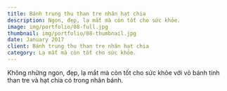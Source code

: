 ```yaml
---
title: Bánh trung thu than tre nhân hạt chia
description: Ngon, đẹp, lạ mắt mà còn tốt cho sức khỏe.
image: img/portfolio/08-full.jpg
thumbnail: img/portfolio/08-thumbnail.jpg
date: January 2017
client: Bánh trung thu than tre nhân hạt chia
category: Lạ mắt mà còn tốt cho sức khỏe.
---
```

Không những ngon, đẹp, lạ mắt mà còn tốt cho sức khỏe với vỏ bánh tinh than tre và hạt chia có trong nhân bánh.
